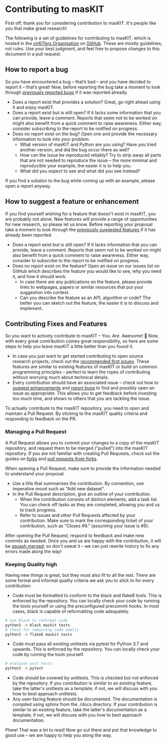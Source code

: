 <!-- 
- Steps for creating good issues or pull requests.
- Links to external documentation, mailing lists, or a code of conduct.
- Community and behavioral expectations. 
-->

# Contributing to masKIT

First off, thank you for considering contribution to masKIT.
It's people like you that make great research!

The following is a set of guidelines for contributing to masKIT, which is hosted in the [cirKITers Organisation](https://github.com/cirkiters) on [GitHub](https://github.com/cirKITers/masKIT). 
These are mostly guidelines, not rules. 
Use your best judgment, and feel free to propose changes to this document in a pull request.

## How to report a bug

So you have encountered a bug – that’s bad – and you have decided to report it – that’s great! 
Now, before reporting the bug take a moment to look through [previously reported bugs](https://github.com/cirkiters/maskit/issues?q=label%3Abug) if it was reported already.

- Does a report exist that provides a solution? Great, go right ahead using it and enjoy masKIT.
- Does a report exist but is still open? 
  If it lacks some information that you can provide, leave a comment. 
  Reports that seem not to be worked on might also benefit from a quick comment to raise awareness. 
  Either way, consider subscribing to the report to be notified on progress.
- Does no report exist on the bug? 
  Open one and provide the necessary information to look into your problem.
  - What version of masKIT and Python are you using? 
    Have you tried another version, and did the bug occur there as well?
  - How can the issue be reproduced reliably? 
    Try to strip away all parts that are not needed to reproduce the issue – the more minimal and reproducible your example, the easier it is to help you.
  - What did you expect to see and what did you see instead?
    
If you find a solution to the bug while coming up with an example, please open a report anyway.

## How to suggest a feature or enhancement

If you find yourself wishing for a feature that doesn't exist in masKIT, you are probably not alone.
New features will provide a range of opportunities for new research, so please let us know.
Before reporting your proposal take a moment to look through the [previously suggested features](https://github.com/cirkiters/maskit/issues?q=label%3Aenhancement) if it has already been reported.

- Does a report exist but is still open? If it lacks information that you can provide, leave a comment. 
  Reports that seem not to be worked on might also benefit from a quick comment to raise awareness.
  Either way, consider to subscribe to the report to be notified on progress.
- Does no report exist on the feature? 
  Open an issue on our issues list on GitHub which describes the feature you would like to see, why you need it, and how it should work.
  - In case there are any publications on the feature, please provide links to webpages, papers or similar resources that put your suggestion into context.
  - Can you describe the feature as an API, algorithm or code? The better you can sketch out the feature, the easier it is to discuss and implement.

## Contributing Fixes and Features

So you want to actively contribute to masKIT – You. Are. Awesome! 🥳 Now, with every great contribution comes great responsibility, so here are some steps to help you leave masKIT a little better than you found it.

- In case you just want to get started contributing to open source research projects, check out the [recommended first issues](https://github.com/cirkiters/maskit/contribute). 
  These features are similar to existing features of masKIT or build on common programming principles – perfect to learn the ropes of contributing without worrying much about technical details.
- Every contribution should have an associated issue – check out how to [suggest enhancements]() and [report bugs]() to find and possibly open an issue as appropriate. 
  This allows you to get feedback before investing too much time, and shows to others that you are tackling the issue.

To actually contribute to the masKIT repository, you need to open and maintain a Pull Request.
By sticking to the masKIT quality criteria and responding to feedback on the PR.

### Managing a Pull Request

A Pull Request allows you to commit your changes to a copy of the masKIT repository, and request them to be merged ("pulled") into the masKIT repository.
If you are not familiar with creating Pull Requests, check out the guides on [forks](https://docs.github.com/en/github/collaborating-with-issues-and-pull-requests/about-forks) and [pull requests from forks](https://docs.github.com/en/github/collaborating-with-issues-and-pull-requests/creating-a-pull-request-from-a-fork).

When opening a Pull Request, make sure to provide the information needed to understand your proposal.

- Use a title that summarises the contribution.
  By convention, use imperative mood such as "Add new dataset".
- In the Pull Request description, give an outline of your contribution.
  - When the contribution consists of distinct elements, add a task list.
    You can check off tasks as they are completed, allowing you and us to track progress.
  - Refer to issues and other Pull Requests affected by your contribution.
    Make sure to mark the corresponding ticket of your contribution, such as "Closes #9." (assuming your issue is #9).

After opening the Pull Request, respond to feedback and make new commits as needed.
Once you and us are happy with the contribution, it will be [squash merged](https://docs.github.com/en/github/collaborating-with-issues-and-pull-requests/about-pull-request-merges#squash-and-merge-your-pull-request-commits); so don't sweat it – we can just rewrite history to fix any errors made along the way!

### Keeping Quality high

Having new things is great, but they must also fit to all the rest.
There are some formal and informal quality criteria we ask you to stick to for every contribution:

- Code must be formatted to conform to the black and flake8 tools.
  This is enforced by the repository.
  You can locally check your code by running the tools yourself or using the preconfigured precommit hooks.
  In most cases, black is capable of reformatting code adequately.

```bash
# use black to reformat code
python3 -m black maskit tests
# check for remaining code smells
python3 -m flake8 maskit tests
```

- Code must pass all existing unittests via pytest for Python 3.7 and upwards.
  This is enforced by the repository.
  You can locally check your code by running the tools yourself.

```bash
# evaluate unit tests
python3 -m pytest
```

- Code should be covered by unittests.
  This is checked but not enforced by the repository. 
  If you contribution is similar to an existing feature, take the latter's unittests as a template; if not, we will discuss with you how to best approach unittests.
- Any user-facing feature should be documented.
  The documentation is compiled using sphinx from the ./docs directory.
  If your contribution is similar to an existing feature, take the latter's documentation as a template; if not, we will discuss with you how to best approach documentation.

Phew! That was a lot to read! Now go out there and put that knowledge to good use – we are happy to help you along the way.
